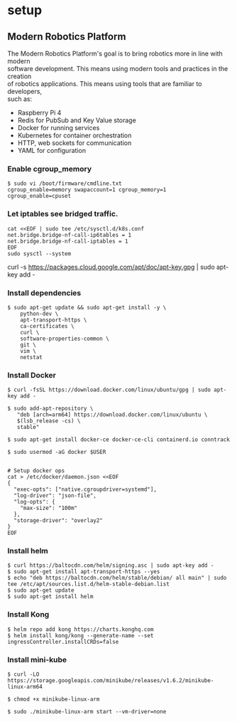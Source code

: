 # setup

## Modern Robotics Platform 
The Modern Robotics Platform's goal is to bring robotics more in line with modern  
software development. This means using modern tools and practices in the creation  
of robotics applications. This means using tools that are familiar to developers,  
such as:  
- Raspberry Pi 4
- Redis for PubSub and Key Value storage  
- Docker for running services  
- Kubernetes for container orchestration  
- HTTP, web sockets for communication
- YAML for configuration


### Enable cgroup_memory
```
$ sudo vi /boot/firmware/cmdline.txt
cgroup_enable=memory swapaccount=1 cgroup_memory=1 cgroup_enable=cpuset
```

### Let iptables see bridged traffic.
```
cat <<EOF | sudo tee /etc/sysctl.d/k8s.conf
net.bridge.bridge-nf-call-ip6tables = 1
net.bridge.bridge-nf-call-iptables = 1
EOF
sudo sysctl --system
```
curl -s https://packages.cloud.google.com/apt/doc/apt-key.gpg | sudo apt-key add -
### Install dependencies
```
$ sudo apt-get update && sudo apt-get install -y \
    python-dev \
    apt-transport-https \
    ca-certificates \
    curl \
    software-properties-common \
    git \
    vim \
    netstat
```

### Install Docker
```
$ curl -fsSL https://download.docker.com/linux/ubuntu/gpg | sudo apt-key add -

$ sudo add-apt-repository \
   "deb [arch=arm64] https://download.docker.com/linux/ubuntu \
   $(lsb_release -cs) \
   stable"

$ sudo apt-get install docker-ce docker-ce-cli containerd.io conntrack 

$ sudo usermod -aG docker $USER


# Setup docker ops
cat > /etc/docker/daemon.json <<EOF
{
  "exec-opts": ["native.cgroupdriver=systemd"],
  "log-driver": "json-file",
  "log-opts": {
    "max-size": "100m"
  },
  "storage-driver": "overlay2"
}
EOF
```

### Install helm
```
$ curl https://baltocdn.com/helm/signing.asc | sudo apt-key add -
$ sudo apt-get install apt-transport-https --yes
$ echo "deb https://baltocdn.com/helm/stable/debian/ all main" | sudo tee /etc/apt/sources.list.d/helm-stable-debian.list
$ sudo apt-get update
$ sudo apt-get install helm
```


### Install Kong
```
$ helm repo add kong https://charts.konghq.com
$ helm install kong/kong --generate-name --set ingressController.installCRDs=false
```

### Install mini-kube
```
$ curl -LO https://storage.googleapis.com/minikube/releases/v1.6.2/minikube-linux-arm64 

$ chmod +x minikube-linux-arm

$ sudo ./minikube-linux-arm start --vm-driver=none
```
